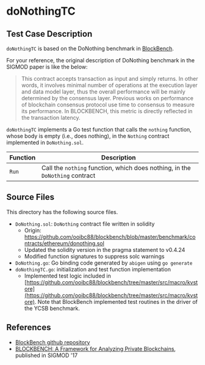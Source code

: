 # doNothingTC

## Test Case Description

`doNothingTC` is based on the DoNothing benchmark in
[BlockBench](https://github.com/ooibc88/blockbench).

For your reference, the original description of DoNothing benchmark in the SIGMOD
paper is like the below:
> This contract accepts transaction as input and simply returns. In other
> words, it involves minimal number of operations at the execution layer and
> data model layer, thus the overall performance will be mainly determined by
> the consensus layer. Previous works on performance of blockchain consensus
> protocol use time to consensus to measure its performance. In BLOCKBENCH,
> this metric is directly reflected in the transaction latency.

`doNothingTC` implements a Go test function that calls the `nothing` function,
whose body is empty (i.e., does nothing), in the `Nothing` contract implemented
in `DoNothing.sol`.

| Function | Description |
| -------- | ----------- |
| `Run` | Call the `nothing` function, which does nothing, in the `DoNothing` contract |


## Source Files

This directory has the following source files.

- `DoNothing.sol`: `DoNothing` contract file written in solidity
   - Origin: https://github.com/ooibc88/blockbench/blob/master/benchmark/contracts/ethereum/donothing.sol
   - Updated the solidity version in the pragma statement to v0.4.24
   - Modified function signatures to suppress solc warnings
- `DoNothing.go`: Go binding code generated by `abigen` using `go generate`
- `doNothingTC.go`: initialization and test function implementation
   - Implemented test logic included in
     [https://github.com/ooibc88/blockbench/tree/master/src/macro/kvstore](https://github.com/ooibc88/blockbench/tree/master/src/macro/kvstore).
     Note that BlockBench implemented test routines in the driver of the YCSB
     benchmark.

## References

- [BlockBench github repository](https://github.com/ooibc88/blockbench)
- [BLOCKBENCH: A Framework for Analyzing Private Blockchains](https://dl.acm.org/citation.cfm?id=3064033), published in SIGMOD '17
